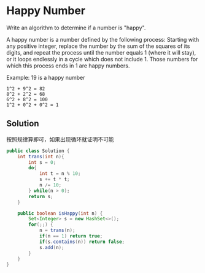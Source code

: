 # Happy Number

Write an algorithm to determine if a number is "happy".

A happy number is a number defined by the following process: Starting with any positive integer, replace the number by the sum of the squares of its digits, and repeat the process until the number equals 1 (where it will stay), or it loops endlessly in a cycle which does not include 1. Those numbers for which this process ends in 1 are happy numbers.

Example: 19 is a happy number

    1^2 + 9^2 = 82
    8^2 + 2^2 = 68
    6^2 + 8^2 = 100
    1^2 + 0^2 + 0^2 = 1
    
## Solution

按照规律算即可，如果出现循环就证明不可能

```java
public class Solution {
    int trans(int n){
        int s = 0;
        do{
            int t = n % 10;
            s += t * t;
            n /= 10;
        } while(n > 0);
        return s;
    }

    public boolean isHappy(int n) {
        Set<Integer> s = new HashSet<>();
        for(;;) {
            n = trans(n);
            if(n == 1) return true;
            if(s.contains(n)) return false;
            s.add(n);
        }
    }
}
```